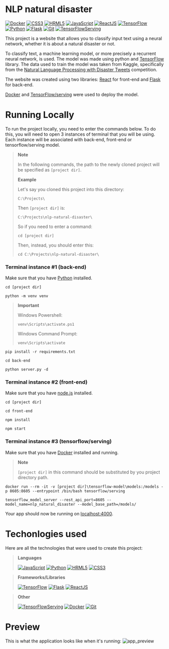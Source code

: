 
# NLP natural disaster

[![Docker](https://img.shields.io/badge/Docker-%231D63ED?logo=docker&logoColor=white)](https://www.docker.com/)
[![CSS3](https://img.shields.io/badge/CSS-%23214CE5?logo=css3&logoColor=white)](https://en.wikipedia.org/wiki/CSS)
[![HRML5](https://img.shields.io/badge/HTML5-%23E44D26?logo=HTML5&logoColor=white)](https://en.wikipedia.org/wiki/HTML5)
[![JavaScript](https://img.shields.io/badge/JavaScript-%23F7E018?logo=javascript&logoColor=white)](https://en.wikipedia.org/wiki/JavaScript)
[![ReactJS](https://img.shields.io/badge/ReactJS-%2311C8E8?logo=react&logoColor=white)](https://react.dev/)
[![TensorFlow](https://img.shields.io/badge/TensorFlow-%23FF9300?logo=tensorflow&logoColor=white)](https://www.tensorflow.org/)
[![Python](https://img.shields.io/badge/Python-%233572A5?logo=python&logoColor=white)](https://www.python.org/)
[![Flask](https://img.shields.io/badge/Flask-grey?logo=flask&logoColor=white)](https://flask.palletsprojects.com/en/2.3.x/)
[![Git](https://img.shields.io/badge/Git-%23EA330E?logo=git&logoColor=white)](https://git-scm.com/)
[![TensorFlowServing](https://img.shields.io/badge/TensorFlow%2Fserving-%23F0910E?logo=tensorflow&logoColor=white)](https://www.tensorflow.org/tfx/guide/serving)

This project is a website that allows you to classify input text using a neural network, whether it is about a natural disaster or not.

To classify text, a machine learning model, or more precisely a recurrent neural network, is used. The model was made using python and [TensorFlow](https://www.tensorflow.org/) library.
The data used to train the model was taken from Kaggle, specifically from the [Natural Language Processing with Disaster Tweets](https://www.kaggle.com/competitions/nlp-getting-started/data) competition.

The website was created using two libraries: [React](https://react.dev/) for front-end and [Flask](https://flask.palletsprojects.com/en/2.3.x/) for back-end.

[Docker](https://www.docker.com/) and [TensorFlow/serving](https://www.tensorflow.org/tfx/guide/serving) were used to deploy the model.

# Running Locally

To run the project locally, you need to enter the commands below. To do this, you will need to open 3 instances of terminal that you will be using. 
Each instance will be associated with back-end, front-end or tensorflow/serving model.

> **Note**
> 
> In the following commands, the path to the newly cloned project will be specified as ``[project dir]``.
> 
> **Example**
> 
> Let's say you cloned this project into this directory:
> ```shell
> C:\Projects\
> ```
>  Then ``[project dir]`` is:
> ```shell
> C:\Projects\nlp-natural-disaster\
> ```
> So if you need to enter a command:
> ```shell
> cd [project dir]
> ```
> Then, instead, you should enter this:
> ```shell
> cd C:\Projects\nlp-natural-disaster\
> ```

### Terminal instance #1 (back-end)
Make sure that you have [Python](https://www.python.org/downloads/release/python-3115/) installed.
```shell
cd [project dir]
```
```shell
python -m venv venv
```
> **Important**
> 
> Windows Powershell:
> ```shell
> venv\Scripts\activate.ps1
> ```
>
> Windows Command Prompt:
> ```shell
> venv\Scripts\activate
> ```
```shell
pip install -r requirements.txt
```
```shell
cd back-end
```
```shell
python server.py -d
```

### Terminal instance #2 (front-end)
Make sure that you have [node.js](https://nodejs.org/en) installed.
```shell
cd [project dir]
```
```shell
cd front-end
```
```shell
npm install
```
```shell
npm start
```
### Terminal instance #3 (tensorflow/serving)
Make sure that you have [Docker](https://www.docker.com/) installed and running.
> **Note**
>
> ``[project dir]`` in this command should be substituted by you project directory path.
```shell
docker run --rm -it -v [project dir]\tensorflow-model\models:/models -p 8605:8605 --entrypoint /bin/bash tensorflow/serving
```
```shell
tensorflow_model_server --rest_api_port=8605 --model_name=nlp_natural_disaster --model_base_path=/models/
```
Your app should now be running on [localhost:4000](http://localhost:4000/).

# Techonlogies used

Here are all the technologies that were used to create this project:

> **Languages**
>
> [![JavaScript](https://img.shields.io/badge/JavaScript-%23F7E018?logo=javascript&logoColor=white)](https://en.wikipedia.org/wiki/JavaScript)
> [![Python](https://img.shields.io/badge/Python-%233572A5?logo=python&logoColor=white)](https://www.python.org/)
> [![HRML5](https://img.shields.io/badge/HTML5-%23E44D26?logo=HTML5&logoColor=white)](https://en.wikipedia.org/wiki/HTML5)
> [![CSS3](https://img.shields.io/badge/CSS-%23214CE5?logo=css3&logoColor=white)](https://en.wikipedia.org/wiki/CSS)


> **Frameworks/Libraries**
>
> [![TensorFlow](https://img.shields.io/badge/TensorFlow-%23FF9300?logo=tensorflow&logoColor=white)](https://www.tensorflow.org/)
> [![Flask](https://img.shields.io/badge/Flask-grey?logo=flask&logoColor=white)](https://flask.palletsprojects.com/en/2.3.x/)
> [![ReactJS](https://img.shields.io/badge/ReactJS-%2311C8E8?logo=react&logoColor=white)](https://react.dev/)



> **Other**
>
> [![TensorFlowServing](https://img.shields.io/badge/TensorFlow%2Fserving-%23F0910E?logo=tensorflow&logoColor=white)](https://www.tensorflow.org/tfx/guide/serving)
> [![Docker](https://img.shields.io/badge/Docker-%231D63ED?logo=docker&logoColor=white)](https://www.docker.com/)
> [![Git](https://img.shields.io/badge/Git-%23EA330E?logo=git&logoColor=white)](https://git-scm.com/)

# Preview
This is what the application looks like when it's running:
![app_preview](https://github.com/SpectreSpect/nlp-natural-disaster/assets/52841087/25cd1fc0-7c4a-4dcc-90c0-b3e69b12d2d7)


